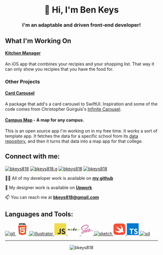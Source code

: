 <h1 align="center">👋 Hi, I'm Ben Keys</h1>

<h3 align="center">I'm an adaptable and driven front-end developer!</h3>

<!--p align="left"> <img src="https://komarev.com/ghpvc/?username=bkeys818&label=Profile%20views&color=0e75b6&style=flat" alt="bkeys818" /> </p-->

## What I'm Working On

#### [Kitchen Manager](https://github.com/bkeys818/KitchenManager)

An iOS app that combines your recipies and your shopping list. That way it can only show you recipies that you have the food for.

### Other Projects

#### [Card Carousel](https://github.com/bkeys818/CardCarousel)

A package that add's a card carousel to SwiftUI. Inspiration and some of the code comes from Christopher Guirguis's [Infinite Carousel](https://www.youtube.com/watch?v=fB5MzDD1PZI).

#### [Campus Map](https://github.com/bkeys818/campus-map) - A map for any campus.

This is an open source app I'm working on in my free time. It works a sort of template app. It fetches the data for a specific school from its [data repository](https://github.com/bkeys818/campus-map-data), and then it turns that data into a map app for that college.



## Connect with me:
<p align="left">
  <a href="https://linkedin.com/in/bkeys818" target="blank"><img align="center" src="https://cdn.jsdelivr.net/npm/simple-icons@3.0.1/icons/linkedin.svg" alt="bkeys818" height="30" width="40" /></a>
  <a href="https://instagram.com/bkeys818.g" target="blank"><img align="center" src="https://cdn.jsdelivr.net/npm/simple-icons@3.0.1/icons/instagram.svg" alt="bkeys818.g" height="30" width="40" /></a>
<a href="https://dribbble.com/bkeys818" target="blank"><img align="center" src="https://cdn.jsdelivr.net/npm/simple-icons@3.0.1/icons/dribbble.svg" alt="bkeys818" height="30" width="40" /></a>
<a href="https://www.behance.net/bkeys818" target="blank"><img align="center" src="https://cdn.jsdelivr.net/npm/simple-icons@3.0.1/icons/behance.svg" alt="bkeys818" height="30" width="40" /></a>
</p>

👨‍💻 All of my developer work is available on [**my github**](https://github.com/bkeyss818)

🎨 My designer work is available on [**Upwork**](https://github.com/bkeyss818)

📫 You can reach me at **bkeys818@gmail.com**

## Languages and Tools:

<p align="left">
    <a href="https://git-scm.com/" target="_blank">
        <img src="https://www.vectorlogo.zone/logos/git-scm/git-scm-icon.svg" alt="git" width="40" height="40"/>
    </a>
    <a href="https://www.w3.org/html/" target="_blank">
        <img src="https://raw.githubusercontent.com/devicons/devicon/master/icons/html5/html5-original-wordmark.svg" alt="html5" width="40" height="40"/>
    </a>
    <a href="https://www.adobe.com/in/products/illustrator.html" target="_blank">
        <img src="https://www.vectorlogo.zone/logos/adobe_illustrator/adobe_illustrator-icon.svg" alt="illustrator" width="40" height="40"/>
    </a> 
    <a href="https://developer.mozilla.org/en-US/docs/Web/JavaScript" target="_blank">
        <img src="https://raw.githubusercontent.com/devicons/devicon/master/icons/javascript/javascript-original.svg" alt="javascript" width="40" height="40"/>
    </a>
    <a href="https://nodejs.org" target="_blank">
        <img src="https://raw.githubusercontent.com/devicons/devicon/master/icons/nodejs/nodejs-original-wordmark.svg" alt="nodejs" width="40" height="40"/>
    </a>
    <a href="https://sass-lang.com" target="_blank">
        <img src="https://raw.githubusercontent.com/devicons/devicon/master/icons/sass/sass-original.svg" alt="sass" width="40" height="40"/>
    </a>
    <a href="https://www.sketch.com/" target="_blank">
        <img src="https://www.vectorlogo.zone/logos/sketchapp/sketchapp-icon.svg" alt="sketch" width="40" height="40"/>
    </a>
    <a href="https://developer.apple.com/swift/" target="_blank">
        <img src="https://raw.githubusercontent.com/devicons/devicon/master/icons/swift/swift-original.svg" alt="swift" width="40" height="40"/>
    </a>
    <a href="https://www.typescriptlang.org/" target="_blank">
        <img src="https://raw.githubusercontent.com/devicons/devicon/master/icons/typescript/typescript-original.svg" alt="typescript" width="40" height="40"/>
    </a>
    <a href="https://www.adobe.com/products/xd.html" target="_blank">
        <img src="https://cdn.worldvectorlogo.com/logos/adobe-xd.svg" alt="xd" width="40" height="40"/>
    </a>
</p>

---

<div style="display:flex; flex-wrap:wrap; justify-content:space-around;">
  <img  src="https://github-readme-stats.vercel.app/api?username=bkeys818&show_icons=true&locale=en" alt="bkeys818" />

</div>